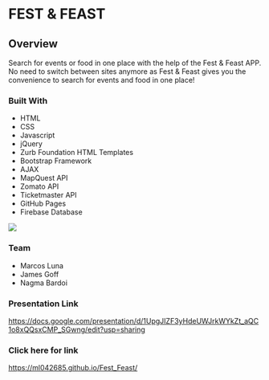# FEST & FEAST

## Overview
Search for events or food in one place with the help of the Fest & Feast APP. No need to switch between sites anymore as Fest & Feast gives you the convenience to search for events and food in one place!

### Built With
- HTML
- CSS
- Javascript
- jQuery
- Zurb Foundation HTML Templates
- Bootstrap Framework
- AJAX
- MapQuest API
- Zomato API
- Ticketmaster API
- GitHub Pages
- Firebase Database

![](C:\Users\ml042\Desktop\MyPortfolio\images/Capture.PNG)

### Team
* Marcos Luna
* James Goff
* Nagma Bardoi

### Presentation Link
https://docs.google.com/presentation/d/1UpgJIZF3yHdeUWJrkWYkZt_aQC1o8xQQsxCMP_SGwng/edit?usp=sharing

### Click here for link

https://ml042685.github.io/Fest_Feast/
